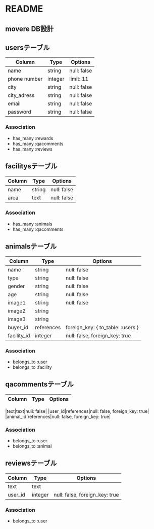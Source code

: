 # README

## movere DB設計

## usersテーブル
|Column|Type|Options|
|------|----|-------|
|name|string|null: false|
|phone number|integer|limit: 11
|city|string|null: false|
|city_adress|string|null: false|
|email|string|null: false|
|password|string|null: false|
### Association
- has_many :rewards
- has_many :qacomments
- has_many :reviews

## facilitysテーブル
|Column|Type|Options|
|------|----|-------|
|name|string|null: false|
|area|text|null: false|

### Association
- has_many :animals
- has_many :qacomments

## animalsテーブル
|Column|Type|Options|
|------|----|-------|
|name|string|null: false|
|type|string|null: false|
|gender|string|null: false|
|age|string|null: false|
|image1|string|null: false|
|image2|string
|image3|string
|buyer_id|references|foreign_key: { to_table: :users }|
|facility_id|integer|null: false, foreign_key: true|

### Association
- belongs_to :user
- belongs_to :facility

## qacommentsテーブル
|Column|Type|Options|
|------|----|-------|

|text|text|null: false|
|user_id|references|null: false, foreign_key: true|
|animal_id|references|null: false, foreign_key: true|

### Association
- belongs_to :user
- belongs_to :animal

## reviewsテーブル
|Column|Type|Options|
|------|----|-------|
|text|text|
|user_id|integer|null: false, foreign_key: true|

### Association
- belongs_to :user